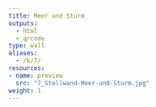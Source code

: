 ```yaml
---
title: Meer und Sturm
outputs:
  - html
  - qrcode
type: wall
aliases:
  - /k/7/
resources:
- name: preview
  src: "7_Stellwand-Meer-und-Sturm.jpg"
weight: 1
---
```

